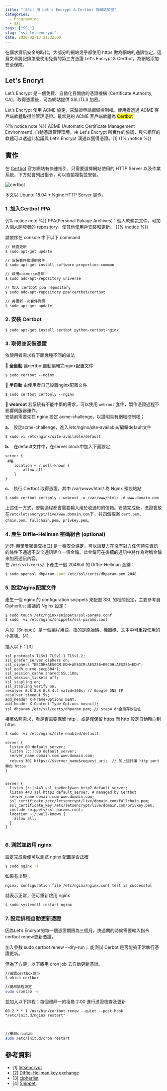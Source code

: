 ```yaml
---
title: "[SSL] 用 Let's Encrypt & Certbot 為網站加密"
categories:
  - Programming
  - SSL
tags: ["SSL"]
slug: "ssl-letsencrypt"
date: 2020-02-13 21:32:00
---
```

在講求資訊安全的時代，大部分的網站幾乎都使用 https 做為網站的通訊協定，這篇文章將記錄怎麼使用免費的第三方憑證 Let's Encrypt & Certbot，為網站添加安全保障。

<!--more-->

## Let's Encryt

Let’s Encrypt 是一個免費、自動化且開放的憑證機構 (Certificate Authority, CA)，取得憑證後，可為網站提供 SSL/TLS 加密。

Let’s Encrypt 使用 ACME 協定，來驗證申請網域控制權。使用者透過 ACME 客戶端軟體取得並管理憑證。最常見的 ACME 客戶端軟體為 <mark>Certbot</mark>

{{% notice note %}}
ACME (Automatic Certificate Management Environment): 自動憑證管理環境。由 Let's Encrypt 所實作的協議，與它相容的軟體可以透過此協議與 Let’s Encrypt 溝通以獲得憑證。[1]
{{% /notice %}}

## 實作
在 [Certbot](https://certbot.eff.org/instructions) 官方網站有快速指引，只需要選擇網站使用的 HTTP Server 以及作業系統，下方就會列出指令，可以直接複製並安裝。

![certbot](https://imgur.com/6g4Uh5t.png)

本文以 Ubuntu 18.04 + Nginx HTTP Server 實作。

### 1. 加入Certbot PPA

{{% notice note %}}
PPA(Personal Pakage Archives)：個人軟體包文件，可加入個人開發者的 repository，使其他使用戶安裝和更新。
{{% /notice %}}

請依序在 console 中下以下 command

```bash
// 檢查更新
$ sudo apt-get update

// 安裝套件管理的套件
$ sudo apt-get install software-properties-common

// 啟用universe倉庫
$ sudo add-apt-repository universe

// 加入 certbot ppa repository
$ sudo add-apt-repository ppa:certbot/certbot

// 再更新一次套件資訊
$ sudo apt-get update

```
### 2. 安裝 Certbot
```
$ sudo apt-get install certbot python-certbot-nginx
```

### 3. 取得並安裝憑證
依使用者需求有下面幾種不同的做法

:pushpin: <span style="font-size:13.28 px">**全自動**</span>
讓certbot自動編輯完nginx配置文件
```
$ sudo certbot --nginx
```
:pushpin: <span style="font-size:13.28 px">**半自動**</span>
由使用者自己設置nginx配置文件
```
$ sudo certbot certonly --nginx
```
:pushpin: <span style="font-size:13.28 px">**webroot**</span>
若系統有不能中斷的需求，可以使用 `webroot` 套件，製作憑證過程不影響伺服器運作。  
安裝前需要先在 nginx 設定 acme-challenge，以證明具有網域控制權；
	
**a.**　設定acme-challenge，進入/etc/nginx/site-available/編輯default文件
```
$ sudo vi /etc/nginx/site-available/default
```
**b.**　在default文件中，在server block中加入下面設定
```
server {
 #略
	location ~ /.well-known {
    	allow all;
	}
}
```
**c.**　執行 Certbot 取得憑證，其中 /var/www/html/ 為 Nginx 預設站點
```
$ sudo certbot certonly --webroot -w /var/www/html/ -d www.domain.com
```



上述任一方式，安裝過程都會需要輸入用於收通知的信箱。安裝完成後，憑證會放在`/etc/letsencrypt/live/www.domain.com`下，共四個檔案 `cert.pem`、`chain.pem`、`fullchain.pem`、`privkey.pem`。


### 4. 產生 Diffie-Hellman 密碼組合 (optional)
迪菲-赫爾曼密鑰交換[2] 是一種安全協定，可以讓雙方在沒有對方任何預先資訊的條件下通過不安全通訊建立一個金鑰。此金鑰可在後續的通訊中將作為對稱金鑰來加密通訊內容。  
在 `/etc/ssl/certs/` 下產生一個 2048bit 的 Diffie-Hellman 金鑰：
```bash
$ sudo openssl dhparam -out /etc/ssl/certs/dhparam.pem 2048
```


### 5. 設定Nginx配置文件

產生一個 nginx 的 configuration snippets 來配置 SSL 的相關設定，主要參考自 Cipherli.st 建議的 Nginx 設定：
```bash
$ sudo touch /etc/nginx/snippets/ssl-params.conf
$ sudo  vi /etc/nginx/snippets/ssl-params.conf
```

片段（Snippet）是一個編程用語，指的是原始碼、機器碼、文本中可重複使用的小區塊。[4]

插入以下：[3]
```
ssl_protocols TLSv1 TLSv1.1 TLSv1.2;
ssl_prefer_server_ciphers on;
ssl_ciphers "EECDH+AESGCM:EDH+AESGCM:AES256+EECDH:AES256+EDH";
ssl_ecdh_curve secp384r1;
ssl_session_cache shared:SSL:10m;
ssl_session_tickets off;
ssl_stapling on;
ssl_stapling_verify on;
resolver 8.8.8.8 8.8.4.4 valid=300s; // Google DNS IP 
resolver_timeout 5s;
add_header X-Frame-Options DENY;
add_header X-Content-Type-Options nosniff;
ssl_dhparam /etc/ssl/certs/dhparam.pem; // step4 dh金鑰存放位址
```


接著依照需求，看是否需要保留 http ，或是僅保留 https 而 http 設定自動轉向到 https
```bash
$ sudo  vi /etc/nginx/site-enabled/default
```
```
server {
  listen 80 default_server;
  listen [::]:80 default_server;
  server_name domain.com www.domain.com;
  return 301 https://$server_name$request_uri;  // 加上這行讓 http port 轉向 https
}
	
	
server {
  listen [::]:443 ssl ipv6only=on http2 default_server; 
  listen 443 ssl http2 default_server; # managed by Certbot
  server_name domain.com www.domain.com;
  ssl_certificate /etc/letsencrypt/live/domain.com/fullchain.pem;
  ssl_certificate_key /etc/letsencrypt/live/domain.com/privkey.pem;
  include snippets/ssl-params.conf;
  location ~ /.well-known {
    allow all;
  }
}
	
```

### 6. 測試並啟用 nginx


設定完成後便可以測試 nginx 配置是否正確
	
```bash
$ sudo nginx -t
```
	
如果有出現：
```
nginx: configuration file /etc/nginx/nginx.conf test is successful
```
就表示正常，便可重新啟用 nginx
```bash
$ sudo systemctl restart nginx
```

### 7. 設定排程自動更新憑證


因為Let’s Encrypt的每一個憑證期限為三個月，快過期的時候需要輸入指令certbot renew更新憑證，

加入參數 sudo certbot renew --dry-run ，能測試 Cerbot 是否能夠正常執行憑證更新。


但為了方便，以下將用 cron job 去自動更新憑證。
```bash
//確認certbox位址
$ which certbox

//開啟排程設定
sudo crontab -e
```
並加入以下排程：每個禮拜一的凌晨 2:00 進行憑證檢查及更新

```
00 2 * * 1 /usr/bin/certbot renew --quiet --post-hook "/etc/init.d/nginx restart"
```
</br>

```bash
//重啟crontab
sudo /etc/init.d/cron restart
```


## 參考資料
- [1] [letsencrypt](https://letsencrypt.org/zh-tw/docs/glossary/)  
- [2]  [Diffie–Hellman key exchange](https://zh.wikipedia.org/zh-tw/%E8%BF%AA%E8%8F%B2-%E8%B5%AB%E7%88%BE%E6%9B%BC%E5%AF%86%E9%91%B0%E4%BA%A4%E6%8F%9B)  
- [3] [cipherlist](https://syslink.pl/cipherlist/)  
- [4] [Snippet]( https://zh.wikipedia.org/wiki/%E7%89%87%E6%AE%B5)